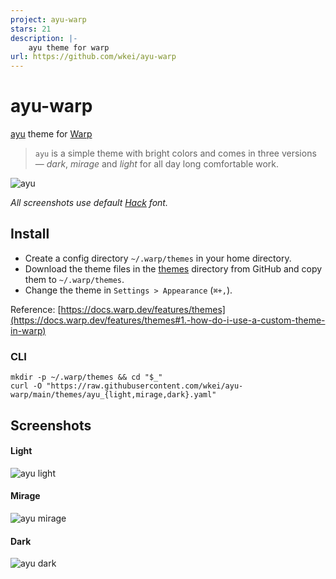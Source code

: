 ```yaml
---
project: ayu-warp
stars: 21
description: |-
    ayu theme for warp
url: https://github.com/wkei/ayu-warp
---
```


# ayu-warp

[ayu](https://github.com/dempfi/ayu) theme for [Warp](https://github.com/warpdotdev/Warp)

> `ayu` is a simple theme with bright colors and comes in three versions — _dark_, _mirage_ and _light_ for all day long comfortable work.

![ayu](./images/hero.png)

_All screenshots use default [Hack](https://sourcefoundry.org/hack) font._

## Install

- Create a config directory `~/.warp/themes` in your home directory.
- Download the theme files in the [themes](https://github.com/wkei/ayu-warp/tree/main/themes) directory from GitHub and copy them to `~/.warp/themes`.
- Change the theme in `Settings > Appearance` (`⌘+,`).

Reference: [https://docs.warp.dev/features/themes](https://docs.warp.dev/features/themes#1.-how-do-i-use-a-custom-theme-in-warp)

### CLI

```
mkdir -p ~/.warp/themes && cd "$_"
curl -O "https://raw.githubusercontent.com/wkei/ayu-warp/main/themes/ayu_{light,mirage,dark}.yaml"
```

## Screenshots

#### Light

![ayu light](./images/ayu_light.png)

#### Mirage

![ayu mirage](./images/ayu_mirage.png)

#### Dark

![ayu dark](./images/ayu_dark.png)



